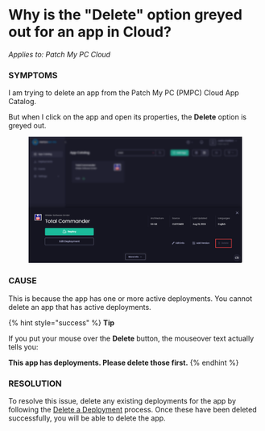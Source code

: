 # Why is the "Delete" option greyed out for an app in Cloud?

_Applies to: Patch My PC Cloud_

### SYMPTOMS

I am trying to delete an app from the Patch My PC (PMPC) Cloud App Catalog.

But when I click on the app and open its properties, the **Delete** option is greyed out.

<figure><img src="../../../_images/gitbook/image (1952).png" alt=""><figcaption></figcaption></figure>

### CAUSE

This is because the app has one or more active deployments. You cannot delete an app that has active deployments.

{% hint style="success" %}
**Tip**

If you put your mouse over the **Delete** button, the mouseover text actually tells you:

**This app has deployments. Please delete those first.**
{% endhint %}

### RESOLUTION

To resolve this issue, delete any existing deployments for the app by following the [Delete a Deployment](../../cloud-deployments/manage-cloud-deployments/delete-a-cloud-deployment.md) process. Once these have been deleted successfully, you will be able to delete the app.
